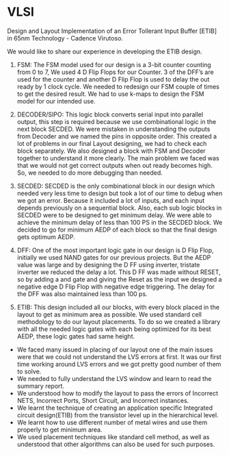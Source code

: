 # VLSI

Design and Layout Implementation of an Error Tollerant Input Buffer [ETIB] in 65nm Technology - Cadence Virutoso.


We would like to share our experience in developing the ETIB design. 

1. FSM: The FSM model used for our design is a 3-bit counter counting from 0 to 7, We used 4 D Flip Flops for our Counter. 3 of the DFF’s are used for the counter and another D Flip Flop is used to delay the out ready by 1 clock cycle. We needed to redesign our FSM couple of times to get the desired result. We had to use k-maps to design the FSM model for our intended use. 

2. DECODER/SIPO: This logic block converts serial input into parallel output, this step is required because we use combinational logic in the next block SECDED. We were mistaken in understanding the outputs from Decoder and we named the pins in opposite order. This created a lot of problems in our final Layout designing, we had to check each block separately. We also designed a block with FSM and Decoder together to understand it more clearly. The main problem we faced was that we would not get correct outputs when out ready becomes high. So, we needed to do more debugging than needed.

3. SECDED: SECDED is the only combinational block in our design which needed very less time to design but took a lot of our time to debug when we got an error. Because it included a lot of inputs, and each input depends previously on a sequential block. Also, each sub logic blocks in SECDED were to be designed to get minimum delay. We were able to achieve the minimum delay of less than 100 PS in the SECDED block. We decided to go for minimum AEDP of each block so that the final design gets optimum AEDP.

4. DFF: One of the most important logic gate in our design is D Flip Flop, initially we used NAND gates for our previous projects. But the AEDP value was large and by designing the D FF using inverter, tristate inverter we reduced the delay a lot. This D FF was made without RESET, so by adding a and gate and giving the Reset as the input we designed a negative edge D Flip Flop with negative edge triggering. The delay for the DFF was also maintained less than 100 ps.

5. ETIB: This design included all our blocks, with every block placed in the layout to get as minimum area as possible. We used standard cell methodology to do our layout placements. To do so we created a library with all the needed logic gates with each being optimized for its best AEDP, these logic gates had same height. 

- We faced many issued in placing of our layout one of the main issues were that we could not understand the LVS errors at first. It was our first time working around LVS errors and we got pretty good number of them to solve.
- We needed to fully understand the LVS window and learn to read the summary report.
- We understood how to modify the layout to pass the errors of Incorrect NETS, Incorrect Ports, Short Circuit, and Incorrect instances.
- We learnt the technique of creating an application specific Integrated circuit design(ETIB) from the transistor level up in the hierarchical level.
- We learnt how to use different number of metal wires and use them properly to get minimum area. 
- We used placement techniques like standard cell method, as well as understood that other algorithms can also be used for such purposes.
